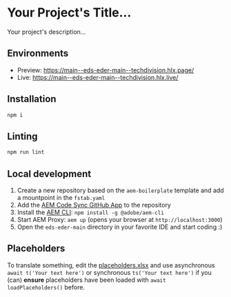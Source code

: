 # Your Project's Title...

Your project's description...

## Environments

- Preview: https://main--eds-eder-main--techdivision.hlx.page/
- Live: https://main--eds-eder-main--techdivision.hlx.live/

## Installation

```sh
npm i
```

## Linting

```sh
npm run lint
```

## Local development

1. Create a new repository based on the `aem-boilerplate` template and add a mountpoint in the `fstab.yaml`
1. Add the [AEM Code Sync GitHub App](https://github.com/apps/aem-code-sync) to the repository
1. Install the [AEM CLI](https://github.com/adobe/helix-cli): `npm install -g @adobe/aem-cli`
1. Start AEM Proxy: `aem up` (opens your browser at `http://localhost:3000`)
1. Open the `eds-eder-main` directory in your favorite IDE and start coding :)

## Placeholders

To translate something, edit
the [placeholders.xlsx](https://edergmbh3.sharepoint.com/:x:/r/sites/MarketingEDSWebseiten/_layouts/15/Doc.aspx?sourcedoc=%7B63AB8C96-A1E2-42FE-95DC-35D9B607D61D%7D&file=placeholders.xlsx&action=default&mobileredirect=true)
and use asynchronous `await t('Your text here')` or synchronous `ts('Your text here')` if you (can) **ensure**
placeholders have
been loaded with `await loadPlaceholders()` before.
